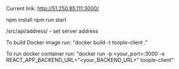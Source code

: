 Current link: http://51.250.85.111:3000/

npm install
npm run start

/src/api/address/ - set server address

To build Docker image run: "docker build -t toople-client ."

To run docker container run: "docker run -p <your_port>:3000 -e REACT_APP_BACKEND_URL="<your_BACKEND_URL>" toople-client"

